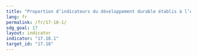 ```yaml
---
title: "Proportion d’indicateurs du développement durable établis à l’échelle nationale, ventilés de manière exhaustive en fonction de la cible conformément aux Principes fondamentaux de la statistique officielle"
lang: fr
permalink: /fr/17-18-1/
sdg_goal: 17
layout: indicator
indicator: "17.18.1"
target_id: "17.18"
---
```


